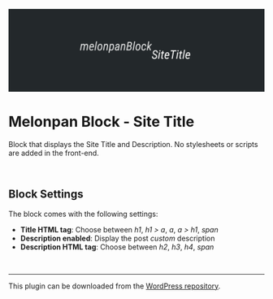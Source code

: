 ![Banner Image](assets-repo/banner-1544x500.png)

# Melonpan Block - Site Title

Block that displays the Site Title and Description. No stylesheets or scripts are added in the front-end.

<br />

## Block Settings

The block comes with the following settings:

- **Title HTML tag**: Choose between _h1_, _h1 > a_, _a_, _a > h1_, _span_
- **Description enabled**: Display the post _custom_ description
- **Description HTML tag**: Choose between _h2_, _h3_, _h4_, _span_

<br />

---

This plugin can be downloaded from the [WordPress repository](https://wordpress.org/plugins/melonpan-block-site-title/).
